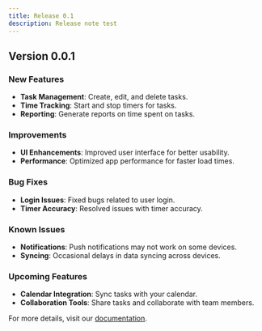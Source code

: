 ```yaml
---
title: Release 0.1
description: Release note test
---
```


## Version 0.0.1

### New Features

- **Task Management**: Create, edit, and delete tasks.
- **Time Tracking**: Start and stop timers for tasks.
- **Reporting**: Generate reports on time spent on tasks.

### Improvements

- **UI Enhancements**: Improved user interface for better usability.
- **Performance**: Optimized app performance for faster load times.

### Bug Fixes

- **Login Issues**: Fixed bugs related to user login.
- **Timer Accuracy**: Resolved issues with timer accuracy.

### Known Issues

- **Notifications**: Push notifications may not work on some devices.
- **Syncing**: Occasional delays in data syncing across devices.

### Upcoming Features

- **Calendar Integration**: Sync tasks with your calendar.
- **Collaboration Tools**: Share tasks and collaborate with team members.

For more details, visit our [documentation](https://example.com/docs).
